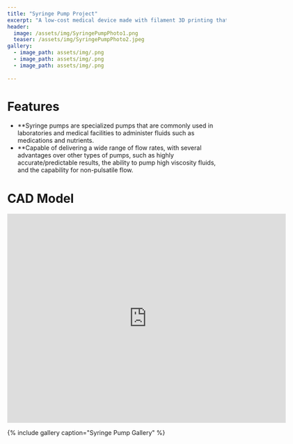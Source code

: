 ```yaml
---
title: "Syringe Pump Project"
excerpt: "A low-cost medical device made with filament 3D printing that allows for precise control over flow rate"
header:
  image: /assets/img/SyringePumpPhoto1.png
  teaser: /assets/img/SyringePumpPhoto2.jpeg
gallery:
  - image_path: assets/img/.png
  - image_path: assets/img/.png
  - image_path: assets/img/.png
   
---
```


# Features

* **Syringe pumps are specialized pumps that are commonly used in laboratories and medical facilities to administer fluids such as medications and nutrients.
* **Capable of delivering a wide range of flow rates, with several advantages over other types of pumps, such as highly accurate/predictable results, the ability to pump high viscosity fluids, and the capability for non-pulsatile flow.

# CAD Model
<iframe src="https://vanderbilt643.autodesk360.com/shares/public/SH512d4QTec90decfa6e30e580610129e8c1?mode=embed" width="640" height="480" allowfullscreen="true" webkitallowfullscreen="true" mozallowfullscreen="true"  frameborder="0"></iframe>

{% include gallery caption="Syringe Pump Gallery" %}
